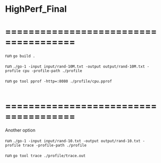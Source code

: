 # HighPerf_Final

# ======================================
run `go build .` <br></br>
run `./go-1 -input input/rand-10M.txt -output output/rand-10M.txt -profile cpu -profile-path ./profile` <br></br>
run `go tool pprof -http=:8080 ./profile/cpu.pprof` <br></br>

# ======================================
Another option <br></br>
run `./go-1 -input input/rand-10.txt -output output/rand-10.txt -profile trace -profile-path ./profile` <br></br>
run `go tool trace ./profile/trace.out` <br></br>
